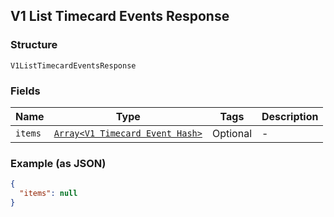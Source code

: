 ## V1 List Timecard Events Response

### Structure

`V1ListTimecardEventsResponse`

### Fields

| Name | Type | Tags | Description |
|  --- | --- | --- | --- |
| `items` | [`Array<V1 Timecard Event Hash>`]($m/V1TimecardEvent) | Optional | - |

### Example (as JSON)

```json
{
  "items": null
}
```

